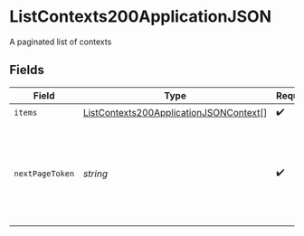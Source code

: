 # ListContexts200ApplicationJSON

A paginated list of contexts


## Fields

| Field                                                                                                       | Type                                                                                                        | Required                                                                                                    | Description                                                                                                 |
| ----------------------------------------------------------------------------------------------------------- | ----------------------------------------------------------------------------------------------------------- | ----------------------------------------------------------------------------------------------------------- | ----------------------------------------------------------------------------------------------------------- |
| `items`                                                                                                     | [ListContexts200ApplicationJSONContext](../../models/operations/listcontexts200applicationjsoncontext.md)[] | :heavy_check_mark:                                                                                          | N/A                                                                                                         |
| `nextPageToken`                                                                                             | *string*                                                                                                    | :heavy_check_mark:                                                                                          | A token to pass as a `page-token` query parameter to return the next page of results.                       |
